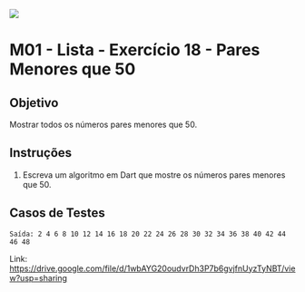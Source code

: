 ﻿![](https://i.imgur.com/xG74tOh.png)

# M01 - Lista - Exercício 18 - Pares Menores que 50

## Objetivo

Mostrar todos os números pares menores que 50.

## Instruções

1. Escreva um algoritmo em Dart que mostre os números pares menores que 50.

## Casos de Testes

```
Saída: 2 4 6 8 10 12 14 16 18 20 22 24 26 28 30 32 34 36 38 40 42 44 46 48
```

Link: https://drive.google.com/file/d/1wbAYG20oudvrDh3P7b6gvjfnUyzTyNBT/view?usp=sharing
